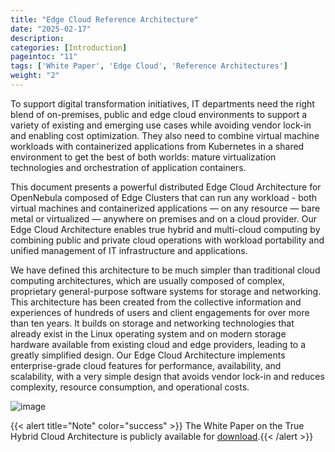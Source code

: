 ```yaml
---
title: "Edge Cloud Reference Architecture"
date: "2025-02-17"
description:
categories: [Introduction]
pageintoc: "11"
tags: ['White Paper', 'Edge Cloud', 'Reference Architectures']
weight: "2"
---
```


<a id="true-hybrid-cloud-reference-architecture"></a>

<!--# Edge Cloud Reference Architecture -->

To support digital transformation initiatives, IT departments need the right blend of on-premises, public and edge cloud environments to support a variety of existing and emerging use cases while avoiding vendor lock-in and enabling cost optimization. They also need to combine virtual machine workloads with containerized applications from Kubernetes in a shared environment to get the best of both worlds: mature virtualization technologies and orchestration of application containers.

This document presents a powerful distributed Edge Cloud Architecture for OpenNebula composed of Edge Clusters that can run any workload - both virtual machines and containerized applications — on any resource — bare metal or virtualized — anywhere on premises and on a cloud provider. Our Edge Cloud Architecture enables true hybrid and multi-cloud computing by combining public and private cloud operations with workload portability and unified management of IT infrastructure and applications.

We have defined this architecture to be much simpler than traditional cloud computing architectures, which are usually composed of complex, proprietary general-purpose software systems for storage and networking. This architecture has been created from the collective information and experiences of hundreds of users and client engagements for over more than ten years. It builds on storage and networking technologies that already exist in the Linux operating system and on modern storage hardware available from existing cloud and edge providers, leading to a greatly simplified design. Our Edge Cloud Architecture implements enterprise-grade cloud features for performance, availability, and scalability, with a very simple design that avoids vendor lock-in and reduces complexity, resource consumption, and operational costs.

![image](/images/overview_edge-cluster.png)

{{< alert title="Note" color="success" >}}
The White Paper on the True Hybrid Cloud Architecture is publicly available for [download](https://support.opennebula.pro/hc/en-us/articles/360050302811-Edge-Cloud-Architecture-White-Paper).{{< /alert >}} 
